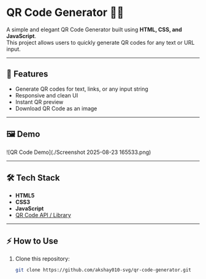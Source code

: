 # QR Code Generator 🧾✨

A simple and elegant QR Code Generator built using **HTML, CSS, and JavaScript**.  
This project allows users to quickly generate QR codes for any text or URL input.

---

## 🚀 Features
- Generate QR codes for text, links, or any input string
- Responsive and clean UI
- Instant QR preview
- Download QR Code as an image

---

## 🖼️ Demo
![QR Code Demo](./Screenshot 2025-08-23 165533.png)  

---

## 🛠️ Tech Stack
- **HTML5**
- **CSS3**
- **JavaScript**
- [QR Code API / Library](https://www.npmjs.com/package/qrcode)

---

## ⚡ How to Use
1. Clone this repository:
   ```bash
   git clone https://github.com/akshay010-svg/qr-code-generator.git 
